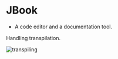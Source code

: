 # JBook
- A code editor and a documentation tool.

Handling transpilation.

![transpiling](https://user-images.githubusercontent.com/60463836/229484897-f41fc4fd-7211-4604-9dc1-07984e12b191.png)
